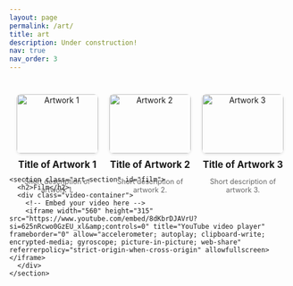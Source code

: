 ```yaml
---
layout: page
permalink: /art/
title: art
description: Under construction!
nav: true
nav_order: 3
---
```



<style>
  .art-container {
    display: flex;
    flex-wrap: wrap;
    justify-content: center;
    gap: 20px;
    margin: 40px 0;
  }

  .art-item {
    width: calc(33% - 20px);
    max-width: 300px;
    text-align: center;
  }

  .art-item img {
    width: 100%;
    height: auto;
    border-radius: 8px;
    box-shadow: 0 2px 4px rgba(0, 0, 0, 0.1);
    margin-bottom: 10px;
  }

  .art-item h3 {
    font-size: 1.2em;
    margin: 0;
  }

  .art-item p {
    font-size: 0.9em;
    color: #666;
  }

  .video-container {
    position: relative;
    padding-bottom: 56.25%; /* 16:9 aspect ratio */
    height: 0;
    overflow: hidden;
  }

  .video-container iframe {
    position: absolute;
    top: 0;
    left: 0;
    width: 100%;
    height: 100%;
    border: none;
  }
</style>

<div class="post">
  <!-- <header class="post-header">
    <h1 class="post-title">h1>
    <p class="post-description"></p>
  </header> -->

  <article>
    <div class="art-container">
      <div class="art-item">
        <img src="/path/to/art1.jpg" alt="Artwork 1">
        <h3>Title of Artwork 1</h3>
        <p>Short description of artwork 1.</p>
      </div>
      <div class="art-item">
        <img src="/path/to/art2.jpg" alt="Artwork 2">
        <h3>Title of Artwork 2</h3>
        <p>Short description of artwork 2.</p>
      </div>
      <div class="art-item">
        <img src="/path/to/art3.jpg" alt="Artwork 3">
        <h3>Title of Artwork 3</h3>
        <p>Short description of artwork 3.</p>
      </div>
      <!-- Add more items as needed -->
    </div>


    <section class="art-section" id="film">
      <h2>Film</h2>
      <div class="video-container">
        <!-- Embed your video here -->
        <iframe width="560" height="315" src="https://www.youtube.com/embed/8dKbrDJAVrU?si=625nRcwo0GzEU_xl&amp;controls=0" title="YouTube video player" frameborder="0" allow="accelerometer; autoplay; clipboard-write; encrypted-media; gyroscope; picture-in-picture; web-share" referrerpolicy="strict-origin-when-cross-origin" allowfullscreen></iframe>
      </div>
    </section>
  </article>
</div>


<!-- 
For now, this page is assumed to be a static description of your courses. You can convert it to a collection similar to `_projects/` so that you can have a dedicated page for each course.

Organize your courses by years, topics, or universities, however you like! -->
